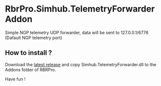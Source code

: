 # RbrPro.Simhub.TelemetryForwarderAddon

Simple NGP telemetry UDP forwarder, data will be sent to 127.0.0.1/6776 (Dafault NGP telemetry port)

## How to install ?

Download the [latest release](https://github.com/SHWotever/RbrPro.Simhub.TelemetryForwarderAddon/releases) and copy Simhub.TelemetryForwarder.dll to the Addons folder of RBRPro.

Have fun !
